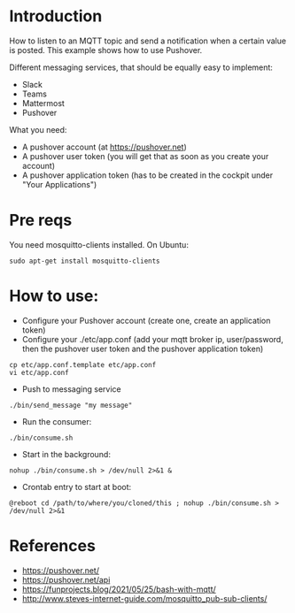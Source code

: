 # Introduction

How to listen to an MQTT topic and send a notification when a certain value is posted. This example shows how to use Pushover. 

Different messaging services, that should be equally easy to implement:

* Slack
* Teams
* Mattermost
* Pushover

What you need:

* A pushover account (at https://pushover.net)
* A pushover user token (you will get that as soon as you create your account)
* A pushover application token (has to be created in the cockpit under "Your Applications")

# Pre reqs

You need mosquitto-clients installed. On Ubuntu:

```
sudo apt-get install mosquitto-clients
```

# How to use:

* Configure your Pushover account (create one, create an application token)
* Configure your ./etc/app.conf (add your mqtt broker ip, user/password, then the pushover user token and the pushover application token)

```
cp etc/app.conf.template etc/app.conf
vi etc/app.conf
```

* Push to messaging service

```
./bin/send_message "my message"
```

* Run the consumer:

```
./bin/consume.sh
```

* Start in the background:

```
nohup ./bin/consume.sh > /dev/null 2>&1 &
```

* Crontab entry to start at boot:

```
@reboot cd /path/to/where/you/cloned/this ; nohup ./bin/consume.sh > /dev/null 2>&1
```

# References

* https://pushover.net/
* https://pushover.net/api
* https://funprojects.blog/2021/05/25/bash-with-mqtt/
* http://www.steves-internet-guide.com/mosquitto_pub-sub-clients/
